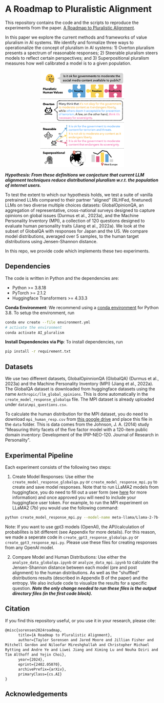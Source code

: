 # A Roadmap to Pluralistic Alignment 
This repository contains the code and the scripts to reproduce the experiments from the paper.
[A Roadmap to Pluralistic Alignment](). 

In this paper we explore the current methods and frameworks of value pluralism in AI systems. We identify and formalize three ways to operationalize the concept of pluralism in AI systems: 1) Overton pluralism presents a spectrum of reasonable responses; 2) Steerable pluralism steers models to reflect certain perspectives; and 3) Superpositional pluralism measures how well calibrated a model is to a given population. 

<p align="center">
<img src="ai_pluralism_fig.png" width="275">
</p>

***Hypothesis: From these definitions we conjecture that current LLM alignment techniques reduce distributional pluralism w.r.t. the population of internet users.*** 

To test the extent to which our hypothesis holds, we test a suite of vanilla pretrained LLMs compared to their partner “aligned” (RLHFed, finetuned) LLMs on two diverse multiple choices datasets: GlobalOpinionQA, an aggregation of representative, cross-national surveys designed to capture opinions on global issues (Durmus et al., 2023a), and the Machine Personality Inventory (MPI), a collection of 120 questions designed to evaluate human personality traits (Jiang et al., 2022a). We look at the subset of GlobalQA with responses for Japan and the US. We compare model distributions, averaged over 5 samples, to the human target distributions using Jensen-Shannon distance.

In this repo, we provide code which implements these two experiments.

## Dependencies
The code is written in Python and the dependencies are:
- Python >= 3.8.18
- PyTorch >= 2.1.2
- Huggingface Transformers >= 4.33.3

**Conda Environment**:
We recommend using a [conda environment](https://docs.conda.io/en/latest/miniconda.html)
for Python 3.8.
To setup the environment, run
```bash
conda env create --file environment.yml
# activate the environment
conda activate AI_pluralism
```
**Install Dependencies via Pip**:
To install dependencies, run
```bash
pip install -r requirement.txt
```
## Datasets
We use two different datasets, GlobalOpinnionQA (GlobalQA) (Durmus et al., 2023a) and the Machine Personality Inventory (MPI) (Jiang et al., 2022a). The GlobalQA dataset is downloaded from huggingface datasets using the name `Anthropic/llm_global_opinions`. This is done automatically in the `create_model_response_globalqa` file. The MPI dataset is already uploaded under `data\mpi_questions.csv`.

To calculate the human distribution for the MPI dataset, you do need to download `mpi_human_resp.csv` from [this google drive](https://drive.google.com/file/d/1MOE4y_nGJiYU_vxCqnWSiYIKCk-dqPJE/view?usp=sharing) and place this file in the `data` folder. This is data comes from the Johnson, J. A. (2014) study "Measuring thirty facets of the five factor model with a 120-item public domain inventory: Development of the IPIP-NEO-120. Journal of Research in Personality". 

## Experimental Pipeline
Each experiment consists of the following two steps:

1. Create Model Responses: Use either the `create_model_response_globalqa.py` or `create_model_response_mpi.py` to create and save model responses. Note that to run LLaMA2 models from huggingface, you do need to fill out a user form (see [here](https://huggingface.co/meta-llama) for more information) and once approved you will need to include your huggingface user token. For example, to run the MPI experiment on LLaMA2 (7b) you would use the following command:
   
```bash
python create_model_response_mpi.py --model-name meta-llama/Llama-2-7b-hf --model llama2_7b_mpi --huggingface_token <insert your token>
```
Note: If you want to use gpt3 models (OpenAI), the API/calculation of probabilites is bit different (see Appendix for more details). For this reason, we made a seperate code in `create_gpt3_response_globalqa.py` or `create_gpt3_response_mpi.py`. Please use these files for creating responses from any OpenAI model.

2. Compare Model and Human Distributions: Use either the `analyze_data_globalqa.ipynb` or `analyze_data_mpi.ipynb` to calculate the Jensen-Shannon distance between each model (pre and post alignment) to the human distributions. As well as the "shuffled" distributions results (described in Appendix B of the paper) and the entropy. We also include code to visualize the results for a specific question. ***Note the only change needed to run these files is the output directory files (in the first code block).*** 

## Citation
If you find this repository useful, or you use it in your research, please cite:
```
@misc{sorensen2024roadmap,
      title={A Roadmap to Pluralistic Alignment}, 
      author={Taylor Sorensen and Jared Moore and Jillian Fisher and Mitchell Gordon and Niloofar Mireshghallah and Christopher Michael Rytting and Andre Ye and Liwei Jiang and Ximing Lu and Nouha Dziri and Tim Althoff and Yejin Choi},
      year={2024},
      eprint={2402.05070},
      archivePrefix={arXiv},
      primaryClass={cs.AI}
}
```
    
## Acknowledgements

